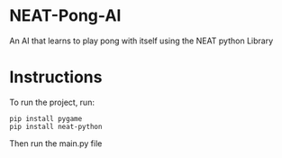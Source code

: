 # NEAT-Pong-AI

An AI that learns to play pong with itself using the NEAT python Library

# Instructions

To run the project, run:
```
pip install pygame
pip install neat-python
```
Then run the main.py file
